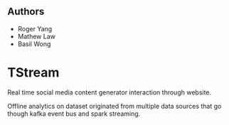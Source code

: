 ## Authors

 * Roger Yang 
 * Mathew Law
 * Basil Wong

# TStream

Real time social media content generator interaction through website. 

Offline analytics on dataset originated from multiple data sources that go though
kafka event bus and spark streaming.